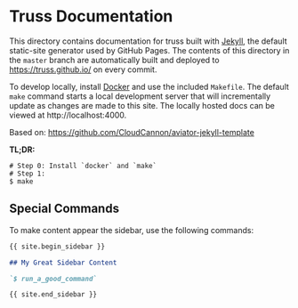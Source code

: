 # Truss Documentation

This directory contains documentation for truss built with [Jekyll](), the
default static-site generator used by GitHub Pages. The contents of this
directory in the `master` branch are automatically built and deployed to
https://truss.github.io/ on every commit.

To develop locally, install [Docker]() and use the included `Makefile`. The
default `make` command starts a local development server that will incrementally
update as changes are made to this site. The locally hosted docs can be viewed
at http://localhost:4000.

Based on: https://github.com/CloudCannon/aviator-jekyll-template

**TL;DR:**

```
# Step 0: Install `docker` and `make`
# Step 1:
$ make
```

## Special Commands

To make content appear the sidebar, use the following commands:

```markdown
{{ site.begin_sidebar }}

## My Great Sidebar Content

`$ run_a_good_command`

{{ site.end_sidebar }}
```
